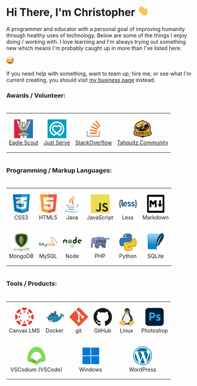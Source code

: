 # Hi There, I'm Christopher <img  src="https://raw.githubusercontent.com/blizzardengle/blizzardengle/main/gifs/hi.gif" width="30px">

A programmer and educator with a personal goal of improving humanity through healthy uses of technology. Below are some of the things I enjoy doing / working with. I love learning and I'm always trying out something new which means I'm probably caught up in more than I've listed here.

<img  src="https://raw.githubusercontent.com/blizzardengle/blizzardengle/main/imgs/smile-sweat.png" width="20px">

If you need help with something, want to team up, hire me, or see what I'm current creating, you should visit [my business page](https://github.com/caboodle-tech) instead.

### Awards / Volunteer:

<table style="display:inline-flex;">
    <tr>
        <td>
            <p align="center">
                <img  src="https://raw.githubusercontent.com/blizzardengle/blizzardengle/main/imgs/bsa.png" width="50px">
                <br>
                <a href="https://en.wikipedia.org/wiki/Eagle_Scout_(Boy_Scouts_of_America">Eagle Scout</a>
            </p>
        </td>
        <td>
            <p align="center">
                <img  src="https://raw.githubusercontent.com/blizzardengle/blizzardengle/main/imgs/just-serve.png" width="50px">
                <br>
                <a href="https://www.justserve.org/">Just Serve</a>
            </p>
        </td>
        <td>
            <p align="center">
                <img  src="https://raw.githubusercontent.com/blizzardengle/blizzardengle/main/imgs/stackoverflow.png" width="50px">
                <br>
                <a href="https://stackoverflow.com/users/3193156/blizzardengle">StackOverflow</a>
            </p>
        </td>
        <td>
            <p align="center">
                <img  src="https://raw.githubusercontent.com/blizzardengle/blizzardengle/main/imgs/tahquitz.png" width="50px">
                <br>
                <a href="https://stackoverflow.com/users/3193156/blizzardengle">Tahquitz Community</a>
            </p>
        </td>
    </tr>
</table>

### Programming / Markup Languages:

<table style="display:inline-flex;">
    <tr>
        <td>
            <p align="center">
                <img  src="https://raw.githubusercontent.com/blizzardengle/blizzardengle/main/imgs/css3.png" width="50px">
                <br>
                CSS3
            </p>
        </td>
        <td>
            <p align="center">
                <img  src="https://raw.githubusercontent.com/blizzardengle/blizzardengle/main/imgs/html5.png" width="50px">
                <br>
                HTML5
            </p>
        </td>
        <td>
            <p align="center">
                <img  src="https://raw.githubusercontent.com/blizzardengle/blizzardengle/main/imgs/java.png" width="50px">
                <br>
                Java
            </p>
        </td>
        <td>
            <p align="center">
                <img  src="https://raw.githubusercontent.com/blizzardengle/blizzardengle/main/imgs/js.png" width="50px">
                <br>
                JavaScript
            </p>
        </td>
        <td>
            <p align="center">
                <img  src="https://raw.githubusercontent.com/blizzardengle/blizzardengle/main/imgs/less.png" width="50px">
                <br>
                Less
            </p>
        </td>
        <td>
            <p align="center">
                <img  src="https://raw.githubusercontent.com/blizzardengle/blizzardengle/main/imgs/markdown.png" width="50px">
                <br>
                Markdown
            </p>
        </td>
    </tr>
    <tr>
        <td>
            <p align="center">
                <img  src="https://raw.githubusercontent.com/blizzardengle/blizzardengle/main/imgs/mongodb.png" width="50px">
                <br>
                MongoDB
            </p>
        </td>
        <td>
            <p align="center">
                <img  src="https://raw.githubusercontent.com/blizzardengle/blizzardengle/main/imgs/mysql.png" width="50px">
                <br>
                MySQL
            </p>
        </td>
        <td>
            <p align="center">
                <img  src="https://raw.githubusercontent.com/blizzardengle/blizzardengle/main/imgs/node.png" width="50px">
                <br>
                Node
            </p>
        </td>
        <td>
            <p align="center">
                <img  src="https://raw.githubusercontent.com/blizzardengle/blizzardengle/main/imgs/php.png" width="50px">
                <br>
                PHP
            </p>
        </td>
        <td>
            <p align="center">
                <img  src="https://raw.githubusercontent.com/blizzardengle/blizzardengle/main/imgs/python.png" width="50px">
                <br>
                Python
            </p>
        </td>
        <td>
            <p align="center">
                <img  src="https://raw.githubusercontent.com/blizzardengle/blizzardengle/main/imgs/sqlite.png" width="50px">
                <br>
                SQLite
            </p>
        </td>
    </tr>
</table>

### Tools / Products:

<table style="display:inline-flex;">
    <tr>
        <td>
            <p align="center">
                <img  src="https://raw.githubusercontent.com/blizzardengle/blizzardengle/main/imgs/canvas.png" width="50px">
                <br>
                Canvas LMS
            </p>
        </td>
        <td>
            <p align="center">
                <img  src="https://raw.githubusercontent.com/blizzardengle/blizzardengle/main/imgs/docker.png" width="50px">
                <br>
                Docker
            </p>
        </td>
        <td>
            <p align="center">
                <img  src="https://raw.githubusercontent.com/blizzardengle/blizzardengle/main/imgs/git.png" width="50px">
                <br>
                git
            </p>
        </td>
        <td>
            <p align="center">
                <img  src="https://raw.githubusercontent.com/blizzardengle/blizzardengle/main/imgs/github.png" width="50px">
                <br>
                GitHub
            </p>
        </td>
        <td>
            <p align="center">
                <img  src="https://raw.githubusercontent.com/blizzardengle/blizzardengle/main/imgs/linux.png" width="50px">
                <br>
                Linux
            </p>
        </td>
        <td>
            <p align="center">
                <img  src="https://raw.githubusercontent.com/blizzardengle/blizzardengle/main/imgs/photoshop.png" width="50px">
                <br>
                Photoshop
            </p>
        </td>
    </tr>
    <tr>
        <td colspan="2">
            <p align="center">
                <img  src="https://raw.githubusercontent.com/blizzardengle/blizzardengle/main/imgs/vscodium.png" width="50px">
                <br>
                VSCodium (VSCode)
            </p>
        </td>
        <td colspan="2">
            <p align="center">
                <img  src="https://raw.githubusercontent.com/blizzardengle/blizzardengle/main/imgs/windows.png" width="50px">
                <br>
                Windows
            </p>
        </td>
        <td colspan="2">
            <p align="center">
                <img  src="https://raw.githubusercontent.com/blizzardengle/blizzardengle/main/imgs/wordpress.png" width="50px">
                <br>
                WordPress
            </p>
        </td>
    </tr>
</table>
